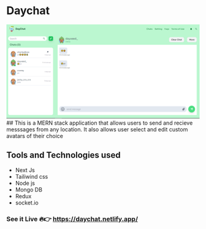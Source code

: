 # Daychat
<img src="/public/ui_show_case..PNG" alt="Daychat ui" title="Daychat ui">
## This is a MERN stack application that allows users to send and recieve messsages from any location. It also allows user select and edit custom avatars of their choice

## Tools and Technologies used

- Next Js
- Tailiwind css
- Node js
- Mongo DB
- Redux
- socket.io

### See it Live 🔥👉 https://daychat.netlify.app/
### 
